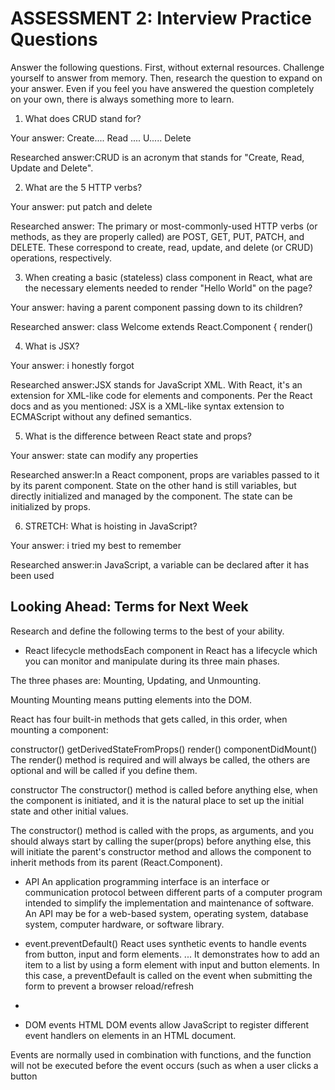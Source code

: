 # ASSESSMENT 2: Interview Practice Questions

Answer the following questions. First, without external resources. Challenge yourself to answer from memory. Then, research the question to expand on your answer. Even if you feel you have answered the question completely on your own, there is always something more to learn.

1. What does CRUD stand for?

  Your answer: Create....  Read .... U..... Delete 
  <!--//almost got it :/-->

  Researched answer:CRUD is an acronym that stands for "Create, Read, Update and Delete".



2. What are the 5 HTTP verbs?

  Your answer: put patch and delete

  Researched answer: The primary or most-commonly-used HTTP verbs (or methods, as they are properly called) are POST, GET, PUT, PATCH, and DELETE. These correspond to create, read, update, and delete (or CRUD) operations, respectively.



3. When creating a basic (stateless) class component in React, what are the necessary elements needed to render "Hello World" on the page?

  Your answer: having a parent component passing down to its children?

  Researched answer: class Welcome extends React.Component {
  render()



4. What is JSX?

  Your answer: i honestly forgot

  Researched answer:JSX stands for JavaScript XML. With React, it's an extension for XML-like code for elements and components. Per the React docs and as you mentioned: JSX is a XML-like syntax extension to ECMAScript without any defined semantics.



5. What is the difference between React state and props?

  Your answer: state can modify any properties 

  Researched answer:In a React component, props are variables passed to it by its parent component. State on the other hand is still variables, but directly initialized and managed by the component. The state can be initialized by props.



6. STRETCH: What is hoisting in JavaScript?

  Your answer: i tried my best to remember 

  Researched answer:in JavaScript, a variable can be declared after it has been used



## Looking Ahead: Terms for Next Week

Research and define the following terms to the best of your ability.

- React lifecycle methodsEach component in React has a lifecycle which you can monitor and manipulate during its three main phases.

The three phases are: Mounting, Updating, and Unmounting.

Mounting
Mounting means putting elements into the DOM.

React has four built-in methods that gets called, in this order, when mounting a component:

constructor()
getDerivedStateFromProps()
render()
componentDidMount()
The render() method is required and will always be called, the others are optional and will be called if you define them.

constructor
The constructor() method is called before anything else, when the component is initiated, and it is the natural place to set up the initial state and other initial values.

The constructor() method is called with the props, as arguments, and you should always start by calling the super(props) before anything else, this will initiate the parent's constructor method and allows the component to inherit methods from its parent (React.Component).



- API An application programming interface is an interface or communication protocol between different parts of a computer program intended to simplify the implementation and maintenance of software. An API may be for a web-based system, operating system, database system, computer hardware, or software library.


- event.preventDefault() React uses synthetic events to handle events from button, input and form elements. ... It demonstrates how to add an item to a list by using a form element with input and button elements. In this case, a preventDefault is called on the event when submitting the form to prevent a browser reload/refresh
- 

- DOM events HTML DOM events allow JavaScript to register different event handlers on elements in an HTML document.

Events are normally used in combination with functions, and the function will not be executed before the event occurs (such as when a user clicks a button
